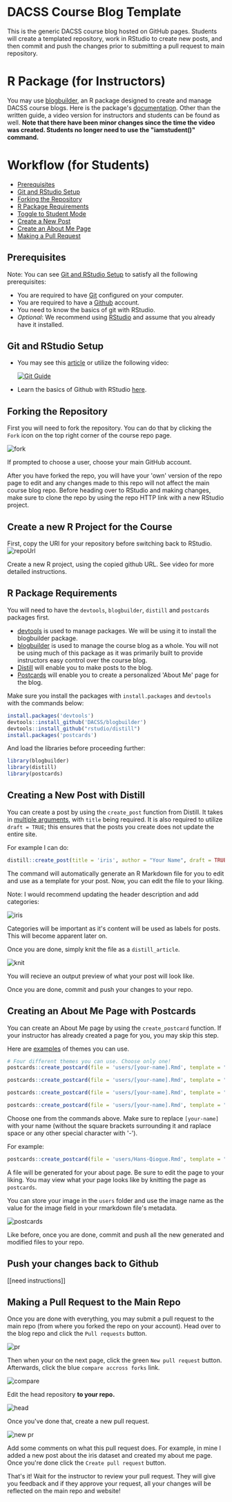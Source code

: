 # DACSS Course Blog Template

This is the generic DACSS course blog hosted on GitHub pages. Students will create a templated repository, work in RStudio to create new posts, and then commit and push the changes prior to submitting a pull request to main repository. 

# R Package (for Instructors)

You may use [blogbuilder](https://github.com/DACSS/blogbuilder), an R package designed to create and manage DACSS course blogs. Here is the package's [documentation](https://github.com/DACSS/blogbuilder/tree/main/man#readme). Other than the written guide, a video version for instructors and students can be found as well. **Note that there have been minor changes since the time the video was created. Students no longer need to use the "iamstudent()" command.**

# Workflow (for Students)
- [Prerequisites](#prerequisites)
- [Git and RStudio Setup](#git-and-rstudio-setup)
- [Forking the Repository](#forking-the-repository)
- [R Package Requirements](#r-package-requirements)
- [Toggle to Student Mode](#toggle-to-student-mode)
- [Create a New Post](#creating-a-new-post-with-distill)
- [Create an About Me Page](#creating-an-about-me-page-with-postcards)
- [Making a Pull Request](#making-a-pull-request-to-the-main-repo)

## Prerequisites
Note: You can see [Git and RStudio Setup](#git-and-rstudio-setup) to satisfy all the following prerequisites:
- You are required to have [Git](https://git-scm.com/) configured on your computer.
- You are required to have a [Github](https://github.com/) account.
- You need to know the basics of git with RStudio.
- _Optional_: We recommend using [RStudio](https://www.rstudio.com/products/rstudio/) and assume that you already have it installed.


## Git and RStudio Setup
- You may see this [article](https://rfortherestofus.com/2021/02/how-to-use-git-github-with-r/) or utilize the following video:

  [![Git Guide](https://i.imgur.com/Py9palp.png)](https://youtu.be/pqWiwcfFz28?list=PL6fG9co6nK8ebkhWSS11z9MWKzRdoqzoTs "Git Guide")
  
- Learn the basics of Github with RStudio [here](https://youtu.be/we6m-B0ioFk).

## Forking the Repository

First you will need to fork the repository. You can do that by clicking the `Fork` icon on the top right corner of the course repo page.

![fork](https://raw.githubusercontent.com/DACSS/course_blog_template/main/_guide/images/fork.png)

If prompted to choose a user, choose your main GitHub account.

After you have forked the repo, you will have your 'own' version of the repo page to edit and any changes made to this repo will not affect the main course blog repo. Before heading over to RStudio and making changes, make sure to clone the repo by using the repo HTTP link with a new RStudio project.

## Create a new R Project for the Course

First, copy the URl for your repository before switching back to RStudio.
![repoUrl](repoURL.png)

Create a new R project, using the copied github URL. See video for more detailed instructions.

## R Package Requirements

You will need to have the `devtools`, `blogbuilder`, `distill` and `postcards` packages first.
- [devtools](https://www.r-project.org/nosvn/pandoc/devtools.html) is used to manage packages. We will be using it to install the blogbuilder package.
- [blogbuilder](https://github.com/DACSS/blogbuilder) is used to manage the course blog as a whole. You will not be using much of this package as it was primarily built to provide instructors easy control over the course blog.
- [Distill](https://rstudio.github.io/distill/) will enable you to make posts to the blog.
- [Postcards](https://github.com/seankross/postcards) will enable you to create a personalized 'About Me' page for the blog.

Make sure you install the packages with `install.packages` and `devtools` with the commands below:

``` r
install.packages('devtools')
devtools::install_github('DACSS/blogbuilder')
devtools::install_github("rstudio/distill")
install.packages('postcards')
```

And load the libraries before proceeding further:

``` r
library(blogbuilder)
library(distill)
library(postcards)
```



## Creating a New Post with Distill

You can create a post by using the `create_post` function from Distill. It takes in [multiple arguments](https://rdrr.io/cran/distill/man/create_post.html), with `title` being required. It is also required to utilize `draft = TRUE`; this ensures that the posts you create does not update the entire site.

For example I can do:

``` r
distill::create_post(title = 'iris', author = "Your Name", draft = TRUE)
```

The command will automatically generate an R Markdown file for you to edit and use as a template for your post. Now, you can edit the file to your liking.

Note: I would recommend updating the header description and add categories:

![iris](https://raw.githubusercontent.com/DACSS/course_blog_template/main/_guide/images/iris.png)

Categories will be important as it's content will be used as labels for posts. This will become apparent later on. 

Once you are done, simply knit the file as a `distill_article`.

![knit](https://raw.githubusercontent.com/DACSS/course_blog_template/main/_guide/images/knit.png)

You will recieve an output preview of what your post will look like.

Once you are done, commit and push your changes to your repo.

## Creating an About Me Page with Postcards

You can create an About Me page by using the `create_postcard` function. If your instructor has already created a page for you, you may skip this step.

Here are [examples](https://github.com/seankross/postcards#the-templates) of themes you can use.

``` r
# Four different themes you can use. Choose only one!
postcards::create_postcard(file = 'users/[your-name].Rmd', template = "jolla")

postcards::create_postcard(file = 'users/[your-name].Rmd', template = "jolla-blue")

postcards::create_postcard(file = 'users/[your-name].Rmd', template = "trestles")

postcards::create_postcard(file = 'users/[your-name].Rmd', template = "onofre")
```

Choose one from the commands above. Make sure to replace `[your-name]` with your name (without the square brackets surrounding it and raplace space or any other special character with '-').

For example:
```r
postcards::create_postcard(file = 'users/Hans-Qiogue.Rmd', template = "jolla")
```

A file will be generated for your about page. Be sure to edit the page to your liking. You may view what your page looks like by knitting the page as `postcards`.

You can store your image in the `users` folder and use the image name as the value for the image field in your rmarkdown file's metadata.

![postcards](https://raw.githubusercontent.com/DACSS/course_blog_template/main/_guide/images/postcards.png)

Like before, once you are done, commit and push all the new generated and modified files to your repo.

## Push your changes back to Github

[[need instructions]]

## Making a Pull Request to the Main Repo

Once you are done with everything, you may submit a pull request to the main repo (from where you forked the repo on your account). Head over to the blog repo and click the `Pull requests` button.

![pr](https://raw.githubusercontent.com/DACSS/course_blog_template/main/_guide/images/pr.png)

Then when your on the next page, click the green `New pull request` button. Afterwards, click the blue `compare accross forks` link.

![compare](https://raw.githubusercontent.com/DACSS/course_blog_template/main/_guide/images/compare.png)

Edit the head repository **to your repo.**

![head](https://raw.githubusercontent.com/DACSS/course_blog_template/main/_guide/images/head.png)

Once you've done that, create a new pull request.

![new pr](https://raw.githubusercontent.com/DACSS/course_blog_template/main/_guide/images/new_pr.png)

Add some comments on what this pull request does. For example, in mine I added a new post about the iris dataset and created my about me page. Once you're done click the `Create pull request` button.

That's it! Wait for the instructor to review your pull request. They will give you feedback and if they approve your request, all your changes will be reflected on the main repo and website!
